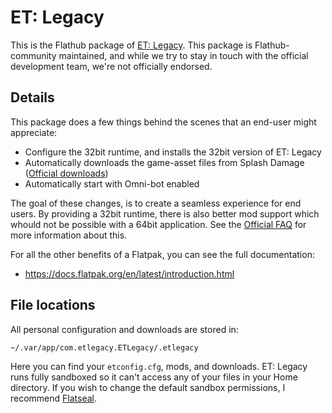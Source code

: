 # ET: Legacy

This is the Flathub package of [ET: Legacy](https://www.etlegacy.com/). This package is Flathub-community maintained, and while we try to stay in touch with the official development team, we're not officially endorsed.

## Details
This package does a few things behind the scenes that an end-user might appreciate:
- Configure the 32bit runtime, and installs the 32bit version of ET: Legacy
- Automatically downloads the game-asset files from Splash Damage ([Official downloads](https://www.splashdamage.com/games/wolfenstein-enemy-territory/))
- Automatically start with Omni-bot enabled

The goal of these changes, is to create a seamless experience for end users. By providing a 32bit runtime, there is also better mod support which whould not be possible with a 64bit application. See the [Official FAQ](https://github.com/etlegacy/etlegacy/wiki/FAQ) for more information about this.

For all the other benefits of a Flatpak, you can see the full documentation:

- https://docs.flatpak.org/en/latest/introduction.html

## File locations

All personal configuration and downloads are stored in:

```~/.var/app/com.etlegacy.ETLegacy/.etlegacy```

Here you can find your `etconfig.cfg`, mods, and downloads. ET: Legacy runs fully sandboxed so it can't access any of your files in your Home directory. If you wish to change the default sandbox permissions, I recommend [Flatseal](https://flathub.org/apps/details/com.github.tchx84.Flatseal).
